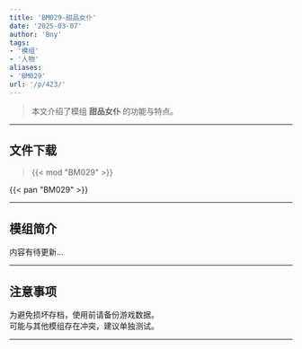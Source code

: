 ```yaml
---
title: 'BM029-甜品女仆'
date: '2025-03-07'
author: 'Bny'
tags:
- '模组'
- '人物'
aliases:
- 'BM029'
url: '/p/423/'
---
```


> 本文介绍了模组 **甜品女仆** 的功能与特点。

---

## 文件下载  

> {{< mod "BM029" >}}  

{{< pan "BM029" >}}  

---

## 模组简介

>  
内容有待更新...  

---

## 注意事项

>  
为避免损坏存档，使用前请备份游戏数据。  
可能与其他模组存在冲突，建议单独测试。  

---

